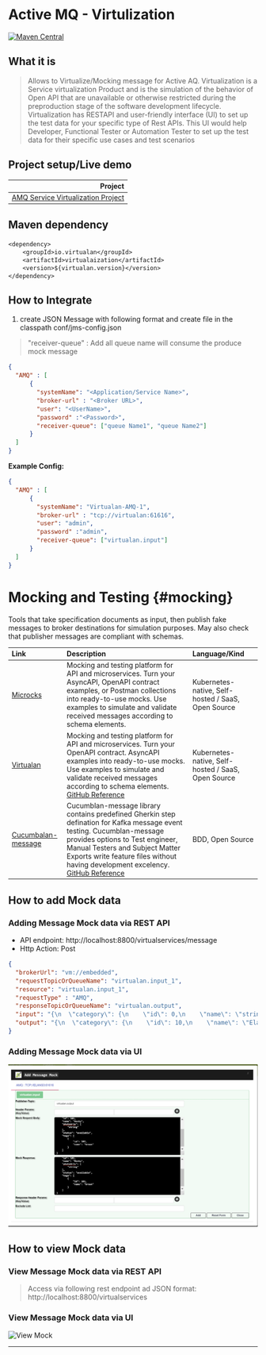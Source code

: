 # Active MQ - Virtulization

[![Maven Central](https://img.shields.io/maven-central/v/io.virtualan/virtualization.svg?label=Maven%20Central)](https://search.maven.org/search?q=g:%22io.virtualan%22%20AND%20a:%22virtualization%22)


## What it is
>  Allows to Virtualize/Mocking message for Active AQ. Virtualization is a Service virtualization Product and is the simulation of the behavior of Open API that are unavailable or otherwise restricted during the preproduction stage of the software development lifecycle. 
Virtualization has RESTAPI and user-friendly interface (UI) to set up the test data for your specific type of Rest APIs. This UI would help Developer, Functional Tester or Automation Tester to set up the test data for their specific use cases and test scenarios 

## Project setup/Live demo

 |Project|  
 |----------:|
  |[AMQ Service Virtualization Project](https://github.com/virtualansoftware/virtualan/tree/master/samples/virtualan-amq)  |

## Maven dependency
```mvn 
<dependency>
	<groupId>io.virtualan</groupId>
	<artifactId>virtualaization</artifactId>
	<version>${virtualan.version}</version>
</dependency>
``` 

## How to Integrate
1. create JSON Message with following format and create file in the classpath conf/jms-config.json   
> "receiver-queue" :  Add all queue name will consume the produce mock message

```JSON
{
  "AMQ" : [
      {
        "systemName": "<Application/Service Name>",
        "broker-url" : "<Broker URL>",
        "user": "<UserName>",
        "password" :"<Password>",
        "receiver-queue": ["queue Name1", "queue Name2"]   
      }
  ]
}
```
**Example Config:**
```JSON
{
  "AMQ" : [
      {
        "systemName": "Virtualan-AMQ-1",
        "broker-url" : "tcp://virtualan:61616",
        "user": "admin",
        "password" :"admin",
        "receiver-queue": ["virtualan.input"]
      }
  ]
}
```

# Mocking and Testing {#mocking}

Tools that take specification documents as input, then publish fake messages to broker destinations for simulation purposes. May also check that publisher messages are compliant with schemas.

| Link           | Description    | Language/Kind |
| :------------- | :------------- | :------------- |
| [Microcks](https://microcks.io) | Mocking and testing platform for API and microservices. Turn your AsyncAPI, OpenAPI contract examples, or Postman collections into ready-to-use mocks. Use examples to simulate and validate received messages according to schema elements. | Kubernetes-native, Self-hosted / SaaS, Open Source |
| [Virtualan](https://virtualan.io) | Mocking and testing platform for API and microservices. Turn your OpenAPI contract. AsyncAPI examples into ready-to-use mocks. Use examples to simulate and validate received messages according to schema elements. [GitHub Reference](https://github.com/virtualansoftware/AsyncAPI-Virtualization)  | Kubernetes-native, Self-hosted / SaaS, Open Source |
| [Cucumbalan-message](https://virtualan.io) | Cucumblan-message library contains predefined Gherkin step defination for Kafka message event testing. Cucumblan-message provides options to Test engineer, Manual Testers and Subject Matter Exports write feature files without having development excelency. [GitHub Reference](https://tutorials.virtualan.io/#/Cucumblan-message) | BDD, Open Source |


## How to add Mock data
### Adding Message Mock data via REST API
- API endpoint: http://localhost:8800/virtualservices/message
- Http Action: Post

```JSON
{
  "brokerUrl": "vm://embedded",
  "requestTopicOrQueueName": "virtualan.input_1",
  "resource": "virtualan.input_1",
  "requestType" : "AMQ",
  "responseTopicOrQueueName": "virtualan.output",
  "input": "{\n  \"category\": {\n    \"id\": 0,\n    \"name\": \"string\"\n  },\n  \"id\": 101,\n  \"name\": \"doggie\",\n  \"photoUrls\": [\n    \"string\"\n  ],\n  \"status\": \"available\",\n  \"tags\": [\n    {\n      \"id\": 0,\n      \"name\": \"string\"\n    }\n  ]\n}"  ,
  "output": "{\n  \"category\": {\n    \"id\": 10,\n    \"name\": \"Elan\"\n  },\n  \"id\": 101,\n  \"name\": \"doggie\",\n  \"photoUrls\": [\n    \"string\"\n  ],\n  \"status\": \"available\",\n  \"tags\": [\n    {\n      \"id\": 0,\n      \"name\": \"string\"\n    }\n  ]\n}"
}

```

### Adding Message Mock data via UI

![Add Mock](_images/sv/amq/add_mock.png)

## How to view Mock data
### View Message Mock data via REST API
> Access via following rest endpoint ad JSON format: http://localhost:8800/virtualservices


### View Message Mock data via UI

![View Mock](_images/sv/amq/view_mock.png)

----